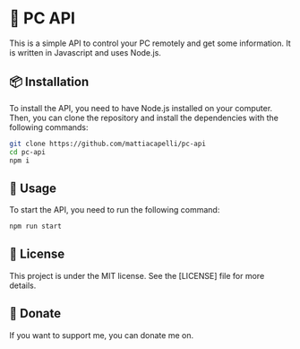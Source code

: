 # 🐝 PC API

This is a simple API to control your PC remotely and get some information. It is written in Javascript and uses Node.js.

## 📦 Installation

To install the API, you need to have Node.js installed on your computer. Then, you can clone the repository and install the dependencies with the following commands:

```bash
git clone https://github.com/mattiacapelli/pc-api
cd pc-api
npm i
```

## 🚀 Usage

To start the API, you need to run the following command:

```bash
npm run start
```

## 📝 License

This project is under the MIT license. See the [LICENSE] file for more details.

## 💸 Donate

If you want to support me, you can donate me on.
